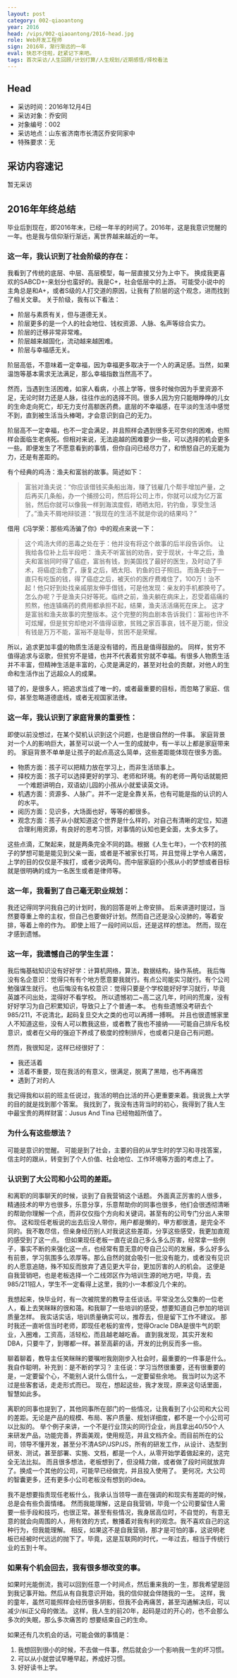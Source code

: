 ```yaml
---
layout: post
category: 002-qiaoantong
year: 2016
head: /vips/002-qiaoantong/2016-head.jpg
role: Web开发工程师
sign: 2016年，渐行渐远的一年
eval: 快忍不住啦，赶紧记下来吧。
tags: 首次采访/人生回顾/计划打算/人生规划/近期感悟/择校看法
---
```


## Head

- 采访时间：2016年12月4日
- 采访对象：乔安同
- 对象编号：002
- 采访地点：山东省济南市长清区乔安同家中
- 特殊要求：无

## 采访内容速记

暂无采访

## 2016年年终总结

毕业后到现在，即2016年末，已经一年半的时间了。2016年，这是我意识觉醒的一年。也是我与信仰渐行渐远，离世界越来越近的一年。

### 这一年，我认识到了社会阶级的存在：
我看到了传统的底层、中层、高层模型，每一层直接又分为上中下。
换成我更喜欢的SABCD+-来划分也蛮好的。我是C+，社会低层中的上游。
可能受小说中的主角总是和A+，或者S级的人打交道的原因，让我有了阶层的这个观念，进而找到了相关文章。
关于阶级，我有以下看法：

- 阶层与素质有关，但与道德无关。
- 阶层更多的是一个人的社会地位、钱权资源、人脉、名声等综合实力。
- 阶层的迁移非常非常难。
- 阶层越来越固化，流动越来越困难。
- 阶层与幸福感无关。

阶层高低，不意味着一定幸福，因为幸福更多取决于一个人的满足感。当然，如果温饱等基本需求无法满足，那么幸福指数当然高不了。

然而，当遇到生活困难，如家人看病，小孩上学等，很多时候你因为手里资源不足，无论时财力还是人脉，往往作出的选择不同。很多人因为穷只能眼睁睁的儿女的生命走向死亡，却无力支付高额医药费。底层的不幸福感，在平淡的生活中感觉不到，直到被生活当头棒喝，才会意识到自己的无力。

阶层高不一定幸福，也不一定会满足，并且照样会遇到很多无可奈何的困难，也照样会面临生老病死。但相对来说，无法逾越的困难要少一些，可以选择的机会更多一些。即便发生了不愿意看到的事情，但你自问已经尽力了，和愤怒自己的无能为力，还是有差距的。

有个经典的鸡汤：渔夫和富翁的故事。简述如下：

>富翁对渔夫说：“你应该借钱买条船出海，赚了钱雇几个帮手增加产量，之后再买几条船，办一个捕捞公司，然后将公司上市，你就可以成为亿万富翁，然后你就可以像我一样到海滨度假，晒晒太阳，钓钓鱼，享受生活了。”渔夫不屑地辩驳道：“我现在的生活不就是你说的结果吗？”

借用《冯学荣：那些鸡汤骗了你》中的观点来说一下：

>这个鸡汤大师的恶毒之处在于：他并没有将这个故事的后半段告诉你。
让我给各位补上后半段吧：
渔夫不听富翁的劝告，安于现状，十年之后，渔夫和富翁同时得了癌症，富翁有钱，到美国找了最好的医生，及时动了手术，将癌症治愈了，康复之后，晒太阳、钓鱼的日子照旧。
而渔夫由于一直只有吃饭的钱，得了癌症之后，被天价的医疗费难住了，100万！治不起！他只好到处找亲戚朋友伸手借钱，可是他发现：亲友的手机都换号了。
怎么办呢？于是渔夫只好等死。临终之前，渔夫躺在病床上，忍受着癌痛的煎熬，他连镇痛药的费用都承担不起，结果，渔夫活活痛死在床上。
这才是富翁和渔夫故事的完整版本。这个完整的狗血剧本告诉我们：富裕也许不可炫耀，但是贫穷却绝对不值得讴歌，贫贱之家百事哀，钱不是万能，但没有钱是万万不能，富裕不是耻辱，贫困不是荣耀。

所以，追求更加丰盛的物质生活是没有错的，而且是值得鼓励的。
同样，贫穷不值得追求与讴歌，但贫穷不是错，也并不代表着贫穷就不幸福。有很多人物质生活并不丰富，但精神生活是丰富的，心灵是满足的，甚至对社会的贡献，对他人的生命和生活作出了远超众人的成果。

错了的，是很多人，把追求当成了唯一的，或者最重要的目标，而忽略了家庭、信仰，甚至忽略道德底线，或者无视国家法律。

### 这一年，我认识到了家庭背景的重要性：
即使以前没想过，在某个契机认识到这个问题，也是很自然的一件事。
家庭背景对一个人的影响巨大，甚至可以说一个人一生的成就中，有一半以上都是家庭带来的。
家庭背景不单单是让孩子的起点高这么简单，这些差距能体现在很多方面。

- 物质方面：孩子可以把精力放在学习上，而非生活琐事上。
- 择校方面：孩子可以选择更好的学习、老师和环境。有的老师一两句话就能把一个难题讲明白，双语幼儿园的小孩从小就爱读英文诗。
- 机遇方面：资源多、人脉广。并不一定是全靠关系，也有可能是指的认识的人的水平。
- 阅历方面：见识多，大场面也好，等等的都很多。
- 观念方面：孩子从小就知道这个世界是什么样的，对自己有清晰的定位，知道合理利用资源，有良好的思考习惯，对事情的认知也更全面，太多太多了。

这些点滴，汇聚起来，就是两条完全不同的路。根据《人生七年》，一个农村的孩子的梦想可能是能见到父亲一面，或者是不被家长打骂，并且觉得上学令人痛苦，上学的目的仅仅是不挨打，或者少说两句。而中层家庭的小孩从小的梦想或者目标就是很明确的成为一名医生或者是律师等。

### 这一年，我看到了自己毫无职业规划：
我还记得同学问我自己的计划时，我的回答是听上帝安排。
后来讲道时提过，当然要尊重上帝的主权，但自己也要做好计划。然而自己还是没心没肺的，等着安排，等着上帝的作为。
即使上班了一段时间以后，还是这样的想法。
然而，现在才感到遗憾。

### 这一年，我遗憾自己的学生生涯：
我后悔基础知识没有好好学：计算机网络，算法，数据结构，操作系统。
我后悔没有名企意识：觉得只有有个地方愿意要我就行。有点公司能实习就行。有个公司勉强谋生就行。
也后悔没有名校意识：觉得只要是个学校能好好学习就行，毕竟英雄不问出处，混得好不看学校。
所以遗憾初二~高二这几年，时间的荒废，没有好好学习为自己积累知识，导致只上了个普通一本。
也有些遗憾没考研去个985/211，不说清北，起码复旦交大之类的也可以再搏一搏啊。
并且也很遗憾家里人不知道这些，没有人可以教我这些，或者教了我也不接纳——可能自己排斥名校意识，或者在父母的强迫下养成了极度的控制排斥，也或者只是自己有问题。

然而，我很知足，这样已经很好了：
- 我还活着
- 活着不重要，现在我活的有意义，很满足，脱离了黑暗，也不再痛苦
- 遇到了对的人

我记得我和以前的班主任说过，我活的明白比活的开心更重要来着。我说我上大学的目的就是找到那个答案。
我找到了，我没有违背当时的初心，我得到了我人生中最宝贵的两样财富：Jusus And Tina
已经物超所值了。

### 为什么有这些想法？
可能是意识的觉醒。
可能是到了社会，主要的目的从学生时的学习和寻找答案，信主时的跟从，转变到了个人价值、社会地位、工作环境等方面的考虑上了。

### 认识到了大公司和小公司的差距。
和离职的同事聊天的时候，谈到了自我营销这个话题。
外面真正厉害的人很多，精通技术的甲方也很多，乐意分享，乐意帮助你的同事也很多，他们会很透彻清晰的帮助你理解一个点，而非仅仅指个方向和关键词，甚至有的公司专门分出人来带你。
这和现任老板说的出去后没人带你，用户都是懒的，甲方都很渣，是完全不同的。我不敢尽信，但亲身经历别人对我说这些差距，分享这些感受，我更加直观的感受到了这一点。
但如果现任老板一直在说自己多么多么厉害，经常拿一些例子，事实不断的来强化这一点，也经常有意无意的夸自己公司的发展，多么好多么有前景，学习氛围多么浓厚等。那么自然的就会吸引一批没有能力，或者没有见识的人愿意追随，殊不知反而放弃了遇见更大平台，更加厉害的人的机会。
这便是自我营销吧，也是老板选择一个二线郊区作为培训生源的地方吧，毕竟，去985/211招人，学生不一定看得上这里，我的小一本都没几个来的。

我想起来，快毕业时，有一次被院里的教导主任谈话。平常没怎么交集的一位老人，看上去笑眯眯的很和蔼。和我聊了一些培训的感受，想要知道自己参加的培训质量怎样。
我实话实话，培训质量确实可以，推荐去，但是留下工作不建议。
那时我还一直听信当时老师，即现任老板的宣传，觉得Oracle DBA是很牛气的职业，入圈难，工资高，活轻松，而且越老越吃香。
直到我发现，其实开发和DBA，只要牛了，到哪都一样。甚至高薪的话，开发的比例反而多一些。

聊着聊着，教导主任笑眯眯的要嘱咐我刚刚步入社会时，最重要的一件事是什么。
我自作聪明，补充到：是不断的学习？
主任说：学习当然很重要，还有很重要的是，一定要留个心，不能别人说什么信什么，一定要留些余地。
我当时以为这不过是些客套话，走走形式而已。
现在，想起这些，我才发现，原来这句话里面，智慧如此多。

离职的同事也提到了，其他同事所在部门的一些情况，让我看到了小公司和大公司的差距。无论是产品的规模、布局、客户质量、规划详细度，都不是一个小公司可以比拟的。
举个例子来讲，一个不是行业顶尖的同行企业，尚且拿出40/50个人来研发产品，功能完善，界面美观，使用规范，并且文档齐全。而目前所在的公司，领导不懂开发，甚至分不清ASP/JSP/JS，所有的研发工作，从设计、选型到研发、测试，甚至部署、实施、文档，都是一个人，从零开始学着做起来的，这完全无法比拟。
而且很多想法，老板想到了，但没精力做，或者做了段时间就放弃了。换成一个其他的公司，可能早已经做完，并且投入使用了。
更何况，大公司的智囊更多，还有更多小公司老板没有想到的idea。

我不是想要指责现任老板什么，我承认当领导一直在强调的和现实有差距的时候，总是会有些负面情绪。
然而我能理解，这是自我营销，毕竟一个公司要留住人需要一些手段和技巧，也很正常。甚至有些情况，我身居高位时，不自觉的，有意无意的就会向周围的人，用有效的方式，散播着对我有利的观念。我不喜欢自己的这种行为，但我能理解。
相反，如果这不是自我营销，那才是可怕的事，这说明老板已经被时代远远的抛下了。毕竟，这是互联网的时代，一年过去，相当于传统行业的五到十年。

### 如果有个机会回去，我有很多想改变的事。
如果时光能倒流，我可以回到任意一个时间点，然后重来我的一生，那我希望是回到我记事开始。然后从有自我意识开始，我的信仰就会伴随我的一生。
这样，我的童年，虽然可能照样会经历很多阴影，但我不会再痛苦，甚至沟通解决后，可以减少/纠正父母的做法。
这样，我人生的前20年，起码是过的开心的，也不会那么多次的失眠，那么多次痛苦的 想要结束自己的生命。

如果还有几次机会的话，可能会做的事情是：

1. 我想回到很小的时候，不去做一件事，然后就会少一个影响我一生的坏习惯。
2. 可以从小就尝试早睡早起，养成好习惯。
3. 好好读书上学。
